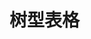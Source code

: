 # 树型表格

<div id="ex-table-05">
  <Grid :data="table" ref="grid"></Grid>
</div>

<script>
var ex_table_05 = new Vue({
  el: '#ex-table-05',
  data: function () {
    var self = this
    var table = {
      nowrap: true,
      indexCol: true,
      theme: 'default',
      editMode: 'row',
      actionColumn: 'name6',
      // tree 参数
      tree: true,
      treeField: 'name4',
      columns: [
        {name:'name1', title:'Name1', width:100, fixed: 'left'},
        {name:'name2', title:'Name2', width: 100},
        {name:'name3', title:'Name3', width:100},
        {name:'name4', title:'Name4', align:'left', width:400, editor: {}},
        {name:'name5', title:'Name5', width:400, render: function(h, param) {
          var self = this
          return h('Checkbox', {
            props: {
              value: param.value
            },
            on: {
              input: function(value) {
                alert(self.value)
              }
            }
          })
        }},
        {name:'name6', title:'Name6', fixed: 'right', width: 120}
      ],
      data: [],
      buttons: [
        [
          {label: '切换样式', type: 'primary', onClick: function () {
            if (self.$refs.grid.theme === 'default')
              self.$refs.grid.theme = 'simple'
            else
              self.$refs.grid.theme = 'default'
          }}
        ]
      ],
      onLoadData: function(url, param, callback) {
        if (param.parent) {
          var d = []
          var id
          var isParent = false
          for (var i=1; i<5; i++) {
            id = param.parent+'-'+i
            if (i === 3) {
              isParent = true
            } else {
              isParent = false
            }
            d.push({id:id, check: 'A'+id, name1:'A'+id, name2:'B'+id, name3:'C'+id, name4:'D'+id, name5:'E'+id,  _isParent: isParent, parent: param.parent})
          }
          setTimeout(function () {
            callback(d)
          }, 1000)
        } else {
          callback()
        }
      }
    }
    table.data.push({id:1, check: 'A1', name1:'A1', name2:'B1', name3:'C1', name4:'D1', name5:'E1',  _expand: false, _isParent: true})
    table.data.push({id:2, check: 'A1', name1:'A1', name2:'B1', name3:'C1', name4:'D1', name5:'E1', name6:'F1', parent: 1, _level: 1, _isParent: true})
    table.data.push({id:3, check: 'A1', name1:'A1', name2:'B2', name3:'C1', name4:'D1', name5:'E1', name6:'F1', parent: 2, _level: 2})
    table.data.push({id:4, check: 'A2', name1:'A2', name2:'B2', name3:'C1', name4:'D1', name5:'E2', name6:'F1', parent: 1, _level: 1})
    table.data.push({id:5, check: 'A2', name1:'A2', name2:'B2', name3:'C1', name4:'D1', name5:'E2', name6:'F1', parent: 1, _isParent: true})
    table.data.push({id:6, check: 'A1', name1:'A1', name2:'B1', name3:'C1', name4:'D1', name5:'E3', name6:'F1'})

    return {table:table}
  }
})
</script>
